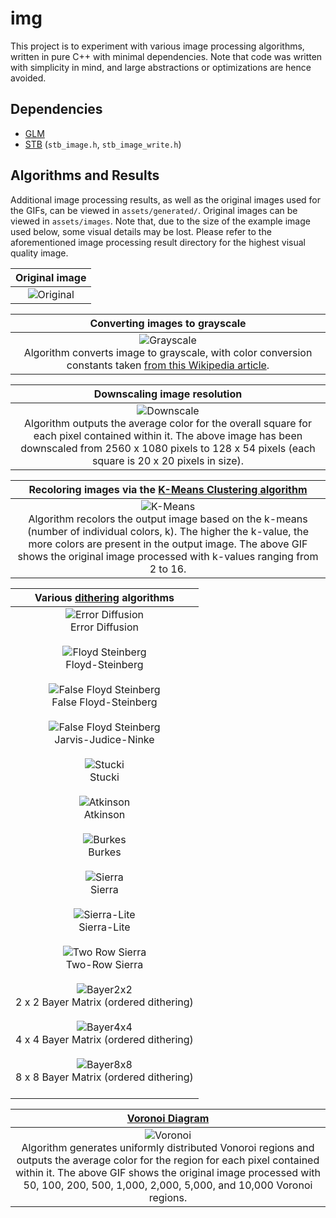 # img

This project is to experiment with various image processing algorithms, written in pure C++ with minimal dependencies. Note that code was written with simplicity in mind, and large abstractions or optimizations are hence avoided.

## Dependencies

- [GLM](https://github.com/g-truc/glm)
- [STB](https://github.com/nothings/stb) (`stb_image.h`, `stb_image_write.h`)

## Algorithms and Results

Additional image processing results, as well as the original images used for the GIFs, can be viewed in `assets/generated/`. Original images can be viewed in `assets/images`. Note that, due to the size of the example image used below, some visual details may be lost. Please refer to the aforementioned image processing result directory for the highest visual quality image.

| Original image |
| :---: |
| ![Original](https://github.com/sevanetrebchenko/img/blob/master/assets/images/journey.jpg) |

| Converting images to grayscale |
| :---: |
| ![Grayscale](https://github.com/sevanetrebchenko/img/blob/master/assets/generated/journey/journey_grayscale.jpg) <br> Algorithm converts image to grayscale, with color conversion constants taken [from this Wikipedia article](https://en.wikipedia.org/wiki/Grayscale). |

| Downscaling image resolution |
| :---: |
| ![Downscale](https://github.com/sevanetrebchenko/img/blob/master/assets/generated/journey/journey_20x20px.jpg) <br> Algorithm outputs the average color for the overall square for each pixel contained within it. The above image has been downscaled from 2560 x 1080 pixels to 128 x 54 pixels (each square is 20 x 20 pixels in size). |

| Recoloring images via the [K-Means Clustering algorithm](https://en.wikipedia.org/wiki/K-means_clustering) |
| :---: |
| ![K-Means](https://github.com/sevanetrebchenko/img/blob/master/assets/generated/journey/journey_k_means.gif) <br> Algorithm recolors the output image based on the k-means (number of individual colors, k). The higher the k-value, the more colors are present in the output image. The above GIF shows the original image processed with k-values ranging from 2 to 16. |

| Various [dithering](https://en.wikipedia.org/wiki/Dither) algorithms |
| :---: |
| ![Error Diffusion](https://github.com/sevanetrebchenko/img/blob/master/assets/generated/journey/journey_dither_error_diffusion.jpg) <br> Error Diffusion <br><br> ![Floyd Steinberg](https://github.com/sevanetrebchenko/img/blob/master/assets/generated/journey/journey_dither_floyd_steinberg.jpg) <br> Floyd-Steinberg <br><br> ![False Floyd Steinberg](https://github.com/sevanetrebchenko/img/blob/master/assets/generated/journey/journey_dither_false_floyd_steinberg.jpg) <br> False Floyd-Steinberg <br><br> ![False Floyd Steinberg](https://github.com/sevanetrebchenko/img/blob/master/assets/generated/journey/journey_dither_jarvis_judice_ninke.jpg) <br> Jarvis-Judice-Ninke <br><br> ![Stucki](https://github.com/sevanetrebchenko/img/blob/master/assets/generated/journey/journey_dither_stucki.jpg) <br> Stucki <br><br> ![Atkinson](https://github.com/sevanetrebchenko/img/blob/master/assets/generated/journey/journey_dither_atkinson.jpg) <br> Atkinson <br><br> ![Burkes](https://github.com/sevanetrebchenko/img/blob/master/assets/generated/journey/journey_dither_burkes.jpg) <br> Burkes <br><br> ![Sierra](https://github.com/sevanetrebchenko/img/blob/master/assets/generated/journey/journey_dither_sierra.jpg) <br> Sierra <br><br> ![Sierra-Lite](https://github.com/sevanetrebchenko/img/blob/master/assets/generated/journey/journey_dither_sierra_lite.jpg) <br> Sierra-Lite <br><br> ![Two Row Sierra](https://github.com/sevanetrebchenko/img/blob/master/assets/generated/journey/journey_dither_two_row_sierra.jpg) <br> Two-Row Sierra <br><br> ![Bayer2x2](https://github.com/sevanetrebchenko/img/blob/master/assets/generated/journey/journey_dither_bayer_2x2.jpg) <br> 2 x 2 Bayer Matrix (ordered dithering) <br><br> ![Bayer4x4](https://github.com/sevanetrebchenko/img/blob/master/assets/generated/journey/journey_dither_bayer_4x4.jpg) <br> 4 x 4 Bayer Matrix (ordered dithering) <br><br> ![Bayer8x8](https://github.com/sevanetrebchenko/img/blob/master/assets/generated/journey/journey_dither_bayer_8x8.jpg) <br> 8 x 8 Bayer Matrix (ordered dithering) <br><br> |

| [Voronoi Diagram](https://en.wikipedia.org/wiki/Voronoi_diagram) |
| :---: |
| ![Voronoi](https://github.com/sevanetrebchenko/img/blob/master/assets/generated/journey/journey_voronoi.gif) <br> Algorithm generates uniformly distributed Vonoroi regions and outputs the average color for the region for each pixel contained within it. The above GIF shows the original image processed with 50, 100, 200, 500, 1,000, 2,000, 5,000, and 10,000 Voronoi regions. |
